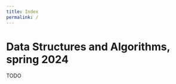 ```yaml
---
title: Index
permalink: /
---
```


# Data Structures and Algorithms, spring 2024

TODO

<!--
Kurssi muodostuu kahdesta 5 op laajuisesta osasuorituksesta. Keväällä 2024 voit suorittaa kurssin verkkokurssina, jonka materiaali on tällä sivustolla.

Kurssi suoritetaan ratkomalla automaattisesti palautettavia tehtäviä. Kurssi järjestetään samalla tavalla Helsingin yliopiston tutkinto-opiskelijoille ja Avoimen yliopiston opiskelijoille.

## Aikataulu ja tehtävät

Kurssin molemmat osat muodostuvat 8 viikosta, joista kullakin on 8 tehtävää. Kaikilla tehtävillä on yhteinen deadline, ja voit ratkoa tehtäviä haluamallasi aikataululla.

Kurssin suoritus edellyttää, että ratkot ainakin 5 tehtävää kultakin viikolta. Arvosanarajat ovat:

* 40–44 tehtävää: arvosana 1
* 45–49 tehtävää: arvosana 2
* 50–54 tehtävää: arvosana 3
* 55–59 tehtävää: arvosana 4
* 60–64 tehtävää: arvosana 5

Kurssin I-osan tehtävien deadline on su 10.3. klo 23:59. Materiaali ja tehtävät julkaistaan seuraavan aikataulun mukaisesti:

{: .cell-w-3 }
Viikko | 1 | 2 | 3 | 4 | 5 | 6 | 7 | 8 |
Julkaisu | 17.1. | 17.1. | 24.1. | 24.1. | 31.1. | 31.1. | 7.2. | 7.2. |

Kurssin II-osan tehtävien deadline on su 12.5. klo 23:59. Materiaali ja tehtävät julkaistaan seuraavan aikataulun mukaisesti:

{: .cell-w-3 }
Viikko | 9 | 10 | 11 | 12 | 13 | 14 | 15 | 16 |
Julkaisu | 13.3. | 13.3. | 20.3. | 20.3. | 27.3. | 27.3. | 3.4. | 3.4. |

## Ohjaus ja yhteystiedot

Kurssin ohjausta järjestetään Discordissa, jossa voit keskustella kurssin järjestäjien ja muiden opiskelijoiden kanssa. [Liity ryhmään](https://study.cs.helsinki.fi/discord/join/tira)

Lisäksi ohjausta on tarjolla Kumpulan kampuksella Exactumin salissa BK107 maanantaisin, torstaisin ja perjantaisin klo 13–16.

Kurssin vastuuhenkilö keväällä 2024 on Antti Laaksonen. Voit ottaa yhteyttä lähettämällä [sähköpostia](mailto:ahslaaks@cs.helsinki.fi).
-->
